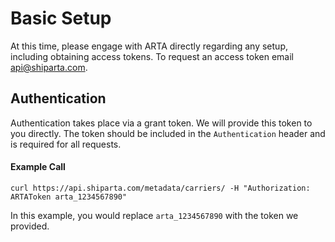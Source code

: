 # Basic Setup

At this time, please engage with ARTA directly regarding any setup, including obtaining access tokens. To request an access token email api@shiparta.com.

## Authentication
Authentication takes place via a grant token. We will provide this token to you directly.
The token should be included in the `Authentication` header and is required for all requests.

#### Example Call
```curl
curl https://api.shiparta.com/metadata/carriers/ -H "Authorization: ARTAToken arta_1234567890"
```
In this example, you would replace `arta_1234567890` with the token we provided.
